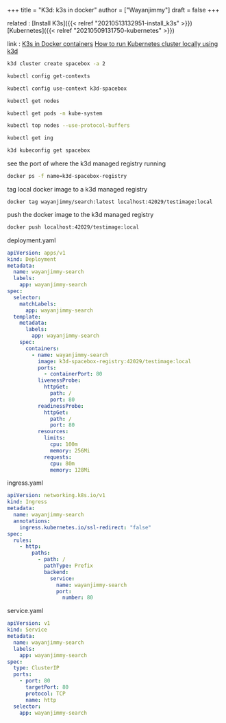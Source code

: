 +++
title = "K3d: k3s in docker"
author = ["Wayanjimmy"]
draft = false
+++

related
: [Install K3s]({{< relref "20210513132951-install_k3s" >}}) [Kubernetes]({{< relref "20210509131750-kubernetes" >}})

link
: [K3s in Docker containers](https://youtu.be/CxylDAwQQSI) [How to run Kubernetes cluster locally using k3d](https://youtu.be/mCesuGk-Fks)

<!--listend-->

```bash
k3d cluster create spacebox -a 2

kubectl config get-contexts

kubectl config use-context k3d-spacebox

kubectl get nodes

kubectl get pods -n kube-system

kubectl top nodes --use-protocol-buffers

kubectl get ing

k3d kubeconfig get spacebox
```

see the port of where the k3d managed registry running

```bash
docker ps -f name=k3d-spacebox-registry
```

tag local docker image to a k3d managed registry

```nil
docker tag wayanjimmy/search:latest localhost:42029/testimage:local
```

push the docker image to the k3d managed registry

```bash
docker push localhost:42029/testimage:local
```

deployment.yaml

```yaml
apiVersion: apps/v1
kind: Deployment
metadata:
  name: wayanjimmy-search
  labels:
    app: wayanjimmy-search
spec:
  selector:
    matchLabels:
      app: wayanjimmy-search
  template:
    metadata:
      labels:
        app: wayanjimmy-search
    spec:
      containers:
        - name: wayanjimmy-search
          image: k3d-spacebox-registry:42029/testimage:local
          ports:
            - containerPort: 80
          livenessProbe:
            httpGet:
              path: /
              port: 80
          readinessProbe:
            httpGet:
              path: /
              port: 80
          resources:
            limits:
              cpu: 100m
              memory: 256Mi
            requests:
              cpu: 80m
              memory: 128Mi

```

ingress.yaml

```yaml
apiVersion: networking.k8s.io/v1
kind: Ingress
metadata:
  name: wayanjimmy-search
  annotations:
    ingress.kubernetes.io/ssl-redirect: "false"
spec:
  rules:
    - http:
        paths:
          - path: /
            pathType: Prefix
            backend:
              service:
                name: wayanjimmy-search
                port:
                  number: 80
```

service.yaml

```yaml
apiVersion: v1
kind: Service
metadata:
  name: wayanjimmy-search
  labels:
    app: wayanjimmy-search
spec:
  type: ClusterIP
  ports:
    - port: 80
      targetPort: 80
      protocol: TCP
      name: http
  selector:
    app: wayanjimmy-search
```

